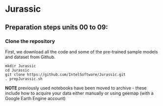 # Jurassic

## Preparation steps units 00 to 09:

### Clone the repository
First, we download all the code and some of the pre-trained sample models and dataset from Github. 
```
mkdir Jurassic
cd Jurassic
git clone https://github.com/IntelSoftware/Jurassic.git
. prepJurassic.sh
```

**NOTE**
previously used notebooks have been moved to archive - these include how to acquire your data either manually or using geemap (with a Google Earth Engine account)
